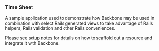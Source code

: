 ### Time Sheet

A sample application used to demonstrate how Backbone may be used in combination with
select Rails generated views to take advantage of Rails helpers, Rails validation
and other Rails conveniences.

Please see [setup notes](//dcvezzani/time-sheet/blob/master/doc/integrating-backbone-twitter-bootstrap-with-rails.md) for details on how to scaffold out a resource and integrate it with Backbone.
